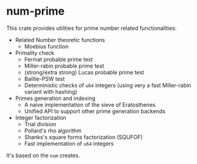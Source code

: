 # num-prime

This crate provides utilities for prime number related functionalities:
- Related Number theoretic functions
  - Moebius function
- Primality check
  - Fermat probable prime test
  - Miller-rabin probable prime test
  - (strong/extra strong) Lucas probable prime test
  - Baillie-PSW test
  - Deterministic checks of `u64` integers (using very a fast Miller-rabin variant with hashing)
- Primes generation and indexing
  - A naive implementation of the sieve of Eratosthenes
  - Unified API to support other prime generation backends
- Integer factorization
  - Trial division
  - Pollard's rho algorithm
  - Shanks's square forms factorization (SQUFOF)
  - Fast implementation of `u64` integers

It's based on the `num` creates.

